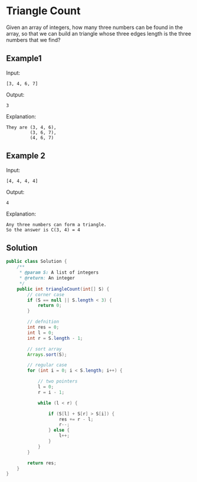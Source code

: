 # Triangle Count
Given an array of integers, how many three numbers can be found in the array, so that we can build an triangle whose three edges length is the three numbers that we find?

## Example1
Input:
```
[3, 4, 6, 7]

```
Output:
```
3

```

Explanation:
```
They are (3, 4, 6),
         (3, 6, 7),
         (4, 6, 7)

```

## Example 2
Input:
```
[4, 4, 4, 4]

```
Output:
```
4

```

Explanation:
```
Any three numbers can form a triangle.
So the answer is C(3, 4) = 4

```

## Solution
```java
public class Solution {
    /**
     * @param S: A list of integers
     * @return: An integer
     */
    public int triangleCount(int[] S) {
        // corner case
        if (S == null || S.length < 3) {
            return 0;
        }

        // defnition
        int res = 0;
        int l = 0;
        int r = S.length - 1;

        // sort array
        Arrays.sort(S);

        // regular case
        for (int i = 0; i < S.length; i++) {

            // two pointers
            l = 0;
            r = i - 1;

            while (l < r) {

                if (S[l] + S[r] > S[i]) {
                    res += r - l;
                    r--;
                } else {
                    l++;
                }
            }
        }

        return res;
    }
}
```
